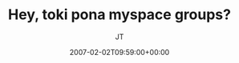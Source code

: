 ---
title: 'Hey, toki pona myspace groups?'
posts: 2
hash: 't647'
author: 'JT'
date: 2007-02-02T09:59:00+00:00
sources:
  - http://forums.tokipona.org/viewtopic.php%3Ft=647.html
---